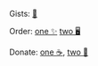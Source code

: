 Gists: [📁](https://gist.github.com/senselessnick)

Order: [one ✨](https://www.fiverr.com/share/R0Z0pD) [two 🖥️](https://www.upwork.com/freelancers/~0154ee17fdd4c1fbeb)

Donate: [one ☕](https://www.buymeacoffee.com/senselessname), [two 💸](https://funding.wmtransfer.com/botodel/donate)
